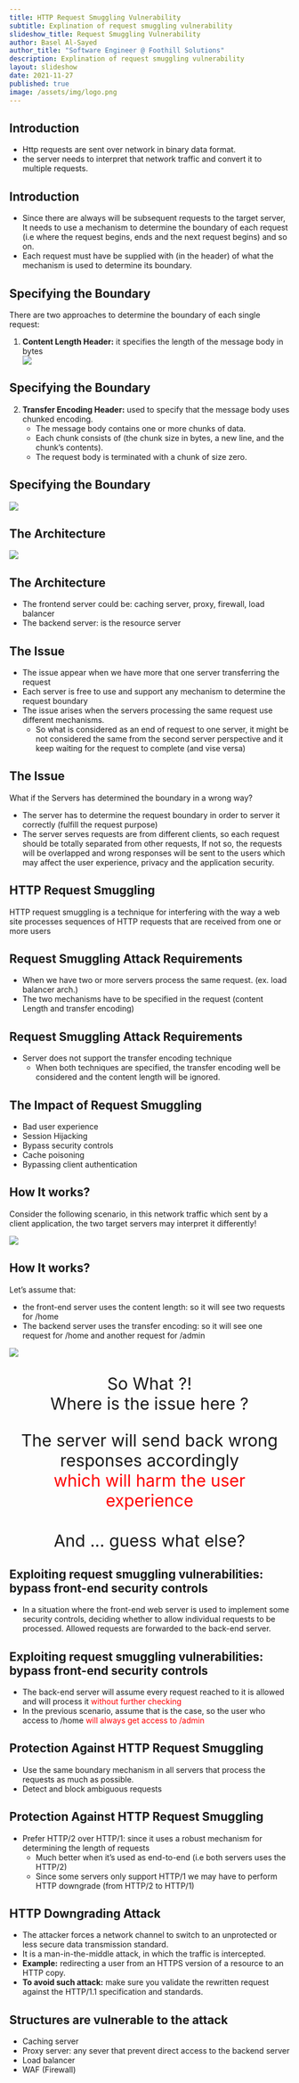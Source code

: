 ```yaml
---
title: HTTP Request Smuggling Vulnerability
subtitle: Explination of request smuggling vulnerability
slideshow_title: Request Smuggling Vulnerability
author: Basel Al-Sayed
author_title: "Software Engineer @ Foothill Solutions"
description: Explination of request smuggling vulnerability
layout: slideshow
date: 2021-11-27
published: true
image: /assets/img/logo.png
---
```


<section>
    <h2>Introduction</h2>
    <ul>
        <li>Http requests are sent over network in binary data format.</li>
        <li>the server needs to interpret that network traffic and convert it to multiple requests.</li>
    </ul>
</section>

<section>
    <h2>Introduction</h2>
    <ul>
        <li>Since there are always will be subsequent requests to the target server, It needs to use a mechanism to determine the boundary of each request (i.e where the request begins, ends and the next request begins) and so on.</li>
        <li>Each request must have be supplied with (in the header) of what the mechanism is used to determine its boundary.</li>
    </ul>
</section>

<section>
    <h2>Specifying the Boundary</h2>
    <p>There are two approaches to determine the boundary of each single request:</p>
    <ol>
        <li>
            <b>Content Length Header:</b>
            it specifies the length of the message body in bytes
            <div style="flex: 1 1 0%;">
                <img src="/assets/slideshows/2021-11-27-basel-alsayed-request-smuggling-vulnerability/content-length-techinque.png">
            </div>
        </li>
    </ol>
</section>

<section>
    <h2>Specifying the Boundary</h2>
    <ol start="2">
        <li>
            <b>Transfer Encoding Header:</b>
            used to specify that the message body uses chunked encoding.
            <ul>
                <li>The message body contains one or more chunks of data.
                </li>
                <li>Each chunk consists of (the chunk size in bytes, a new line, and the chunk’s contents).</li>
                <li>The request body is terminated with a chunk of size zero.</li>
            </ul>
        </li>
    </ol>
</section>

<section>
    <h2>Specifying the Boundary</h2>
    <div style="flex: 1 1 0%;">
        <img src="/assets/slideshows/2021-11-27-basel-alsayed-request-smuggling-vulnerability/transfer-encoding-technique.png">
    </div>
</section>

<section>
    <h2>The Architecture</h2>
    <div style="flex: 1 1 0%;">
        <img src="/assets/slideshows/2021-11-27-basel-alsayed-request-smuggling-vulnerability/the-arch.PNG">
    </div>

</section>

<section>
    <h2>The Architecture</h2>
    <ul>
        <li>The frontend server could be: caching server, proxy, firewall, load balancer</li>
        <li>The backend server: is the resource server</li>
    </ul>
</section>

<section>
    <h2>The Issue</h2>
    <ul>
        <li>The issue appear when we have more that one server transferring the request</li>
        <li>Each server is free to use and support any mechanism to determine the request boundary</li>
        <li>
            The issue arises when the servers processing the same request use different mechanisms.
            <ul>
                <li>
                    So what is considered as an end of request to one server, it might be not considered the same from the second server perspective and  it keep waiting for the request to complete (and vise versa)
                </li>
            </ul>
        </li>
    </ul>
</section>

<section>
    <h2>The Issue</h2>
    <p>What if the Servers has determined the boundary in a wrong way?</p>
    <ul>
        <li>The server has to determine the request boundary in order to server it correctly (fulfill the request purpose)</li>
        <li>The server serves requests are from different clients, so each request should be totally separated from other requests, If not so, the requests will be overlapped and wrong responses will be sent to the users which may affect the user experience, privacy and the application security.</li>
    </ul>
</section>

<section>
    <h2>HTTP Request Smuggling</h2>
    <p>HTTP request smuggling is a technique for interfering with the way a web site processes sequences of HTTP requests that are received from one or more users</p>
</section>

<section>
    <h2>Request Smuggling Attack Requirements</h2>
    <ul>
        <li>When we have two or more servers process the same request. (ex. load balancer arch.)</li>
        <li>The two mechanisms have to be specified in the request (content Length and transfer encoding)</li>
    </ul>
</section>
<section>
    <h2>Request Smuggling Attack Requirements</h2>
    <ul>
        <li>Server does not support the transfer encoding technique
            <ul>
                <li>When both techniques are specified, the transfer encoding well be considered and the content length will be ignored.</li>
            </ul>
        </li>
    </ul>
</section>
<section>
    <h2>The Impact of Request Smuggling</h2>
    <ul>
        <li>Bad user experience</li>
        <li>Session Hijacking</li>
        <li>Bypass security controls</li>
        <li>Cache poisoning</li>
        <li>Bypassing client authentication</li>
    </ul>
</section>

<section>
    <h2>How It works?</h2>
    <p>Consider the following scenario, in this network traffic which sent by a client application, the two target servers may interpret it differently!</p>
    <div style="flex: 1 1 0%;">
        <img src="/assets/slideshows/2021-11-27-basel-alsayed-request-smuggling-vulnerability/request-smaggling-scenario.png">
    </div>
</section>

<section>
    <h2>How It works?</h2>
    <p>Let’s assume that:</p>
    <ul>
        <li>the front-end server uses the content length: so it will see two requests for /home</li>
        <li>The backend server uses the transfer encoding: so it will see one request for /home and another request for /admin</li>
    </ul>
    <div style="flex: 1 1 0%;">
        <img src="/assets/slideshows/2021-11-27-basel-alsayed-request-smuggling-vulnerability/request-smaggling-scenario.png">
    </div>
</section>

<section>
    <p style="text-align:center; font-size: 30px">
        So What ?!
        <br/>
        Where is the issue here ?
    </p>
</section>

<section>
    <p style="text-align:center; font-size: 30px">
        The server will send back wrong responses accordingly
        <br/>
        <span style="color: red">which will harm the user experience</span>
        <br/>
        <br/>
        And ... guess what else?
    </p>
</section>

<section>
    <h2>Exploiting request smuggling vulnerabilities: bypass front-end security controls</h2>
    <ul>
        <li>In a situation where the front-end web server is used to implement some security controls, deciding whether to allow individual requests to be processed. Allowed requests are forwarded to the back-end server.</li>
    </ul>
</section>

<section>
    <h2>Exploiting request smuggling vulnerabilities: bypass front-end security controls</h2>
    <ul>
        <li>
            The back-end server will assume every request reached to it is allowed and will process it
            <span style="color: red">
                without further checking
            </span>
        </li>
        <li>
            In the previous scenario, assume that is the case, so the user who access to /home
            <span style="color: red">
                will always get access to /admin
            </span>
        </li>
    </ul>
</section>

<section>
    <h2>Protection Against HTTP Request Smuggling</h2>
    <ul>
        <li>
            Use the same boundary mechanism in all servers that process the requests as much as possible.
        </li>
        <li>
            Detect and block ambiguous requests
        </li>
    </ul>
</section>

<section>
    <h2>Protection Against HTTP Request Smuggling</h2>
    <ul>
        <li>
            Prefer HTTP/2 over HTTP/1: since it uses a robust mechanism for determining the length of requests
            <ul>
                <li>
                    Much better when it’s used as end-to-end (i.e both servers uses the HTTP/2)
                </li>
                <li>
                    Since some servers only support HTTP/1 we may have to perform HTTP downgrade (from HTTP/2 to HTTP/1)
                </li>
            </ul>
        </li>
    </ul>
</section>

<section>
    <h2>HTTP Downgrading Attack</h2>
    <ul>
        <li>The attacker forces a network channel to switch to an unprotected or less secure data transmission standard.</li>
        <li>It is a man-in-the-middle attack, in which the traffic is intercepted.
        </li>
        <li>
            <b>Example:</b>
            redirecting a user from an HTTPS version of a resource to an HTTP copy.</li>
        <li>
            <b>To avoid such attack:</b>
            make sure you validate the rewritten request against the HTTP/1.1 specification and standards.
        </li>
    </ul>
</section>
<section>
    <h2>Structures are vulnerable to the attack</h2>
    <ul>
        <li>Caching server</li>
        <li>Proxy server: any sever that prevent direct access to the backend server</li>
        <li>Load balancer</li>
        <li>WAF (Firewall)</li>
    </ul>
</section>

